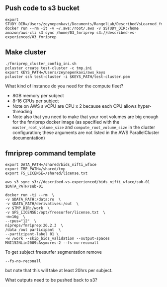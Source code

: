 
## Push code to s3 bucket
```
export STUDY_DIR=/Users/zeynepenkavi/Documents/RangelLab/DescribedVsLearned_fmri/preproc
docker run --rm -it -v ~/.aws:/root/.aws -v $STUDY_DIR:/home amazon/aws-cli s3 sync /home/03_fmriprep s3://described-vs-experienced/03_fmriprep
```

## Make cluster
```
./fmriprep_cluster_config_ini.sh
pcluster create test-cluster -c tmp.ini
export KEYS_PATH=/Users/zeynepenkavi/aws_keys
pcluster ssh test-cluster -i $KEYS_PATH/test-cluster.pem
```

What kind of instance do you need for the compute fleet?  
- 8GB memory per subject
- 8-16 CPUs per subject
- Note on AWS s vCPU are CPU x 2 because each CPU allows hyper-threading
- Note also that you need to make that your root volumes are big enough for the fmriprep docker image (as specified with the `master_root_volume_size` and `compute_root_volume_size` in the cluster configuration; these arguments are not listed in the AWS ParallelCluster documentation)

## fmriprep command template
```
export DATA_PATH=/shared/bids_nifti_wface
export TMP_PATH=/shared/tmp
export FS_LICENSE=/shared/license.txt

aws s3 sync s3://described-vs-experienced/bids_nifti_wface/sub-01 $DATA_PATH/sub-01

docker run -ti --rm  \
-v $DATA_PATH:/data:ro  \
-v $DATA_PATH/derivatives:/out  \
-v $TMP_DIR:/work  \
-v $FS_LICENSE:/opt/freesurfer/license.txt  \
-m=16g  \
--cpus="12"  \
nipreps/fmriprep:20.2.3  \
/data /out participant  \
--participant-label 01 \
-w /work --skip_bids_validation --output-spaces MNI152NLin2009cAsym:res-2 --fs-no-reconall
```

To get subject freesurfer segmentation remove
```
--fs-no-reconall
```
but note that this will take at least 20hrs per subject.

What outputs need to be pushed back to s3?
